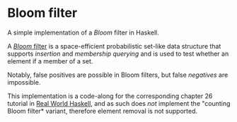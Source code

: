 # Bloom filter
A simple implementation of a *Bloom* filter in Haskell.

A [*Bloom* filter](https://en.wikipedia.org/wiki/Bloom_filter) is a space-efficient probabilistic set-like data structure that supports *insertion* and
*membership querying* and is used to test whether an element if a member of a
set.

Notably, false positives are possible in Bloom filters, but false *negatives*
are impossible.

This implementation is a code-along for the corresponding chapter 26 tutorial in [Real
World
Haskell](http://book.realworldhaskell.org/read/advanced-library-design-building-a-bloom-filter.html),
and as such does *not* implement the "counting Bloom filter* variant, therefore
element removal is not supported.

